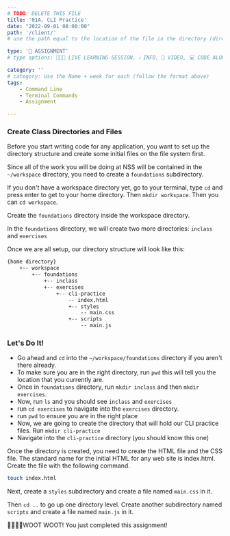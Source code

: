 ```yaml
---
# TODO: DELETE THIS FILE
title: '01A. CLI Practice'
date: "2022-09-01 08:00:00"
path: '/client/'
# use the path equal to the location of the file in the directory (directory structure)

type: '📝 ASSIGNMENT'
# type options: 👩🏽‍🏫 LIVE LEARNING SESSION, ℹ️ INFO, 🎥 VIDEO, 💻 CODE ALONG, 🥼LAB, ↩️ REVIEW/NOTES, 👥 GROUP LEARNING, 👷🏼‍♂️ GROUP PROJECT, 🧠 ASSESSMENT, 📝 ASSIGNMENT

category: ''
# category: Use the Name + week for each (follow the format above)
tags: 
    - Command Line
    - Terminal Commands
    - Assignment

---
```

### Create Class Directories and Files
 
Before you start writing code for any application, you want to set up the directory structure and create some initial files on the file system first.
 
Since all of the work you will be doing at NSS will be contained in the `~/workspace` directory, you need to create a `foundations` subdirectory.

If you don't have a workspace directory yet, go to your terminal, type `cd` and press enter to get to your home directory. Then `mkdir workspace`. Then you can `cd workspace`.
 
Create the `foundations` directory inside the workspace directory. 

In the `foundations` directory, we will create two more directories: `inclass` and `exercises`
 
Once we are all setup, our directory structure will look like this:

```bash
{home directory}
    +-- workspace
        +-- foundations
            +-- inclass
            +-- exercises
                +-- cli-practice
                    -- index.html
                    +-- styles
                        -- main.css
                    +-- scripts
                        -- main.js
```

### Let's Do It!
- Go ahead and `cd` into the `~/workspace/foundations` directory if you aren't there already.
- To make sure you are in the right directory, run `pwd` this will tell you the location that you currently are.
- Once in `foundations` directory, run `mkdir inclass` and then `mkdir exercises`.
- Now, run `ls` and you should see `inclass` and `exercises`
- run `cd exercises` to navigate into the `exercises` directory.
- run `pwd` to ensure you are in the right place
- Now, we are going to create the directory that will hold our CLI practice files. Run `mkdir cli-practice`
- Navigate into the `cli-practice` directory (you should know this one)

Once the directory is created, you need to create the HTML file and the CSS file. The standard name for the initial HTML for any web site is index.html.
Create the file with the following command.

```bash
touch index.html
```

Next, create a `styles` subdirectory and create a file named `main.css` in it.

Then `cd ..` to go up one directory level. Create another subdirectory named `scripts` and create a file named `main.js` in it.

👏🏼👏🏼WOOT WOOT! You just completed this assignment!
